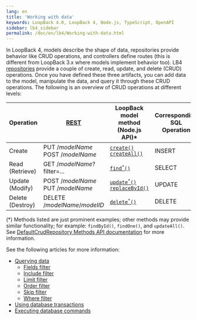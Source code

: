 ```yaml
---
lang: en
title: 'Working with data'
keywords: LoopBack 4.0, LoopBack 4, Node.js, TypeScript, OpenAPI
sidebar: lb4_sidebar
permalink: /doc/en/lb4/Working-with-data.html
---
```


In LoopBack 4, models describe the shape of data, repositories provide behavior
like CRUD operations, and controllers define routes (this is different from
LoopBack 3.x where models implement behavior too). LB4
[repositories](Repository.md) provide a couple of create, read, update, and
delete (CRUD) operations. Once you have defined these three artifacts, you can
add data to the model, manipulate the data, and query it through these CRUD
operations. The following is an overview of CRUD operations at different levels:

<table>
  <thead>
    <tr>
      <th width="120">Operation</th>
      <th width="360"><a href="https://loopback.io/doc/en/lb4/Routes.html">REST</a></th>
      <th width="300">LoopBack model method<br>(Node.js API)&#42;</th>
      <th width="120">Corresponding SQL<br>Operation</th>
    </tr>
  </thead>
  <tbody>
    <tr>
      <td>Create</td>
      <td>
        PUT /<em>modelName</em>
        <br/>POST /<em>modelName</em>
      </td>
      <td><code><a href="https://loopback.io/doc/en/lb4/apidocs.repository.defaultcrudrepository.create.html" class="external-link" rel="nofollow">create()</a></code>
      <br/><code><a href="https://loopback.io/doc/en/lb4/apidocs.repository.defaultcrudrepository.createall.html" class="external-link" rel="nofollow">createAll()</a></code>
      </td>
      <td>INSERT</td>
    </tr>
    <tr>
      <td>Read (Retrieve)</td>
      <td>GET /<em>modelName</em>?filter=...</td>
      <td><code><a href="https://loopback.io/doc/en/lb4/apidocs.repository.defaultcrudrepository.find.html" class="external-link" rel="nofollow">find<sup>&#42;</sup>()</a></code>
      </td>
      <td>SELECT</td>
    </tr>
    <tr>
      <td>Update (Modify)</td>
      <td>
        POST /<em>modelName</em>
        <br/>PUT /<em>modelName</em>
      </td>
      <td><code><a href="https://loopback.io/doc/en/lb4/apidocs.repository.defaultcrudrepository.update.html" class="external-link" rel="nofollow">update<sup>&#42;</sup>()</a></code>
      <br/><code><a href="https://loopback.io/doc/en/lb4/apidocs.repository.defaultcrudrepository.replacebyid.html" class="external-link" rel="nofollow">replaceById()</a></code>
      </td>
      <td>UPDATE</td>
    </tr>
    <tr>
      <td>Delete (Destroy)</td>
      <td>DELETE /<em>modelName</em>/<em>modelID</em></td>
      <td><code><a href="https://loopback.io/doc/en/lb4/apidocs.repository.defaultcrudrepository.delete.html" class="external-link" rel="nofollow">delete<sup>&#42;</sup>()</a></code>
      </td>
      <td>DELETE</td>
    </tr>
  </tbody>
</table>

(\*) Methods listed are just prominent examples; other methods may provide
similar functionality; for example: `findById()`, `findOne()`,
and `updateAll()`.  See
[DefaultCrudRepository Methods API documentation](https://loopback.io/doc/en/lb4/apidocs.repository.defaultcrudrepository.html#methods)
for more information.

See the following articles for more information:

- [Querying data](Querying-data.md)
  - [Fields filter](Fields-filter.md)
  - [Include filter](Include-filter.md)
  - [Limit filter](Limit-filter.md)
  - [Order filter](Order-filter.md)
  - [Skip filter](Skip-filter.md)
  - [Where filter](Where-filter.md)
- [Using database transactions](guides/data-access/transactions.md)
- [Executing database commands](Executing-database-commands.md)
